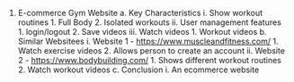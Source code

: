 1. E-commerce Gym Website
	a. Key Characteristics
		i. Show workout routines
			1. Full Body
			2. Isolated workouts
		ii. User management features
			1. login/logout
			2. Save videos
		iii. Watch videos
			1. Workout videos
	b. Similar Websitees
		i. Website 1 - https://www.muscleandfitness.com/
			1. Watch exercise videos
			2. Allows person to create an account
		ii. Website 2 - https://www.bodybuilding.com/
			1. Shows different workout routines
			2. Watch workout videos
	c. Conclusion
		i. An ecommerce website
